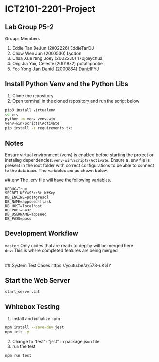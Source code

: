 # ICT2101-2201-Project

## Lab Group P5-2
Groups Members
1. Eddie Tan DeJun (2002226) EddieTanDJ
2. Chow Wen Jun (2000530) Lyc4on
3. Chua Xue Ning Joey (2002230) 170joeychua
4. Ong Jia Yan, Celeste (2001882) potatopootie
5. Foo Yong Jian Daniel (2000864) DanielFYJ

## Install Python Venv and the Python Libs
1. Clone the repository
2. Open terminal in the cloned repository and run the script below
```sh
pip3 install virtualenv
cd src
python -m venv venv-win
venv-win\Scripts\Activate
pip install -r requirements.txt
```

## Notes
Ensure virtual environment (venv) is enabled before starting the project or installng dependencies. 
```venv-win\Scripts\Activate```. Ensure a .env file is present in the root folder with correct configurations to be able to connect to the database. The variables are as shown below.

##.env
The .env file will have the following variables. 
```
DEBUG=True
SECRET_KEY=S3cr3t_K#Key
DB_ENGINE=postgresql
DB_NAME=appseed-flask
DB_HOST=localhost
DB_PORT=5432
DB_USERNAME=appseed
DB_PASS=pass
```
## Development Workflow
```master```: Only codes that are ready to deploy will be merged here.
<br>
```dev```: This is where completed features are being merged

<br />
## System Test Cases
https://youtu.be/ay578-uKb1Y


<br />

## Start the Web Server
```sh
start_server.bat
```
## Whitebox Testing
1. install and initialize npm
```sh
npm install --save-dev jest
npm init -y
```
2. Change to "test": "jest" in package.json file.
3. run the test
```sh
npm run test  
```
